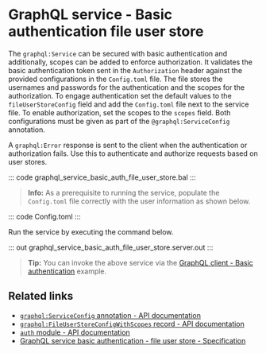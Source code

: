 # GraphQL service - Basic authentication file user store

The `graphql:Service` can be secured with basic authentication and additionally, scopes can be added to enforce authorization. It validates the basic authentication token sent in the `Authorization` header against the provided configurations in the `Config.toml` file. The file stores the usernames and passwords for the authentication and the scopes for the authorization. To engage authentication set the default values to the `fileUserStoreConfig` field and add the `Config.toml` file next to the service file. To enable authorization, set the scopes to the `scopes` field. Both configurations must be given as part of the `@graphql:ServiceConfig` annotation.

A `graphql:Error` response is sent to the client when the authentication or authorization fails. Use this to authenticate and authorize requests based on user stores.

::: code graphql_service_basic_auth_file_user_store.bal :::

>**Info:** As a prerequisite to running the service, populate the `Config.toml` file correctly with the user information as shown below.

::: code Config.toml :::

Run the service by executing the command below.

::: out graphql_service_basic_auth_file_user_store.server.out :::

>**Tip:** You can invoke the above service via the [GraphQL client - Basic authentication](/learn/by-example/graphql-client-security-basic-auth/) example.

## Related links
- [`graphql:ServiceConfig` annotation - API documentation](https://lib.ballerina.io/ballerina/graphql/latest/annotations#ServiceConfig)
- [`graphql:FileUserStoreConfigWithScopes` record - API documentation](https://lib.ballerina.io/ballerina/graphql/latest/records/FileUserStoreConfigWithScopes)
- [`auth` module - API documentation](https://lib.ballerina.io/ballerina/auth/latest/)
- [GraphQL service basic authentication - file user store - Specification](/spec/graphql/#12111-basic-authentication---file-user-store)
